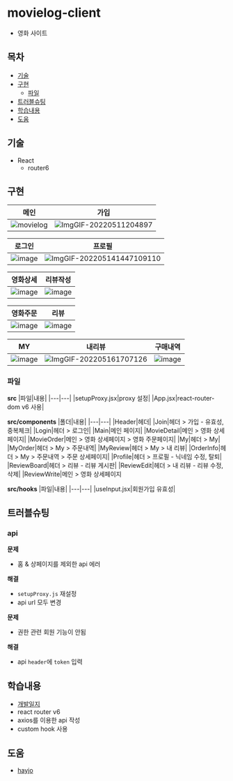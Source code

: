 # movielog-client
- 영화 사이트


## 목차
- [기술](#기술)
- [구현](#구현)
	- [파일](#파일)
- [트러블슈팅](#트러블슈팅)
- [학습내용](#학습내용)
- [도움](#도움)


## 기술
- React
	- router6


## 구현

|메인|가입|
|---|---|
|![movielog](https://user-images.githubusercontent.com/90893596/171790921-98db7841-9af3-41a3-a0f7-cbeb9e40ff66.png)|![ImgGIF-20220511204897](https://user-images.githubusercontent.com/90893596/167843851-e06faa68-bb77-499c-852f-235c81ca742c.gif)|

|로그인|프로필|
|---|---|
|![image](https://user-images.githubusercontent.com/90893596/167973289-4bda9355-c609-4042-aa06-8fa38f1556a3.png)|![ImgGIF-202205141447109110](https://user-images.githubusercontent.com/90893596/168412675-a9a68fc2-eb09-4e39-8274-948784379c09.gif)|

|영화상세|리뷰작성|
|---|---|
|![image](https://user-images.githubusercontent.com/90893596/167378031-9e53e58f-b345-4567-8d55-81b28b89c78c.png)|![image](https://user-images.githubusercontent.com/90893596/167524838-32be1fad-c975-44e8-9a81-51592d18bc47.png)|

|영화주문|리뷰|
|---|---|
|![image](https://user-images.githubusercontent.com/90893596/168042457-225f6fb3-8912-47b6-94bf-2876e73e1838.png)|![image](https://user-images.githubusercontent.com/90893596/168464225-98963fc0-a11d-479d-9d0b-ce8c78dc2c0c.png)|

|MY|내리뷰|구매내역|
|---|---|---|
![image](https://user-images.githubusercontent.com/90893596/168456577-e3bd7981-2da1-4ab4-a163-8ce3bfaebb4c.png)|![ImgGIF-202205161707126](https://user-images.githubusercontent.com/90893596/168551965-ed1bb322-e068-4483-b8bb-d0d81f84652a.gif)|![image](https://user-images.githubusercontent.com/90893596/168753932-0a817226-be26-4a7b-a630-a860f6736c7a.png)|

### 파일

**src**
|파일|내용|
|---|---|
|setupProxy.jsx|proxy 설정|
|App.jsx|react-router-dom v6 사용|

**src/components**
|폴더|내용|
|---|---|
|Header|헤더|
|Join|헤더 > 가입 - 유효성, 중복체크|
|Login|헤더 > 로그인|
|Main|메인 페이지|
|MovieDetail|메인 > 영화 상세페이지|
|MovieOrder|메인 > 영화 상세페이지 > 영화 주문페이지|
|My|헤더 > My|
|MyOrder|헤더 > My > 주문내역|
|MyReview|헤더 > My > 내 리뷰|
|OrderInfo|헤더 > My > 주문내역 > 주문 상세페이지|
|Profile|헤더 > 프로필 - 닉네임 수정, 탈퇴|
|ReviewBoard|헤더 > 리뷰 - 리뷰 게시판|
|ReviewEdit|헤더 > 내 리뷰 - 리뷰 수정, 삭제|
|ReviewWrite|메인 > 영화 상세페이지 

**src/hooks**
|파일|내용|
|---|---|
|useInput.jsx|회원가입 유효성|


## 트러블슈팅

### api

**문제**

-  홈 & 상페이지를 제외한 api 에러

**해결**

- `setupProxy.js` 재설정
- api url 모두 변경

**문제**

- 권한 관련 회원 기능이 안됨

**해결**

- api `header`에 `token` 입력


## 학습내용
- [개발일지](https://dannsgo.com/tags/#movielog)
- react router v6
- axios를 이용한 api 작성
- custom hook 사용


## 도움
- [hayjo](https://github.com/hayjo)
